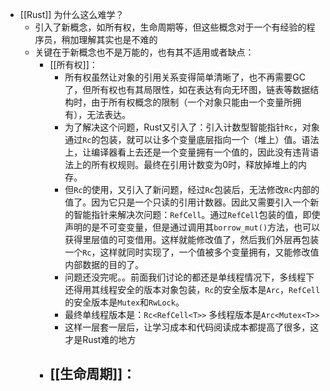 - [[Rust]] 为什么这么难学？
	- 引入了新概念，如所有权，生命周期等，但这些概念对于一个有经验的程序员，稍加理解其实也是不难的
	- 关键在于新概念也不是万能的，也有其不适用或者缺点：
		- [[所有权]]：
			- 所有权虽然让对象的引用关系变得简单清晰了，也不再需要GC了，但所有权也有其局限性，如在表达有向无环图，链表等数据结构时，由于所有权概念的限制（一个对象只能由一个变量所拥有），无法表达。
			- 为了解决这个问题，Rust又引入了：引入计数型智能指针`Rc`，对象通过`Rc`的包装，就可以让多个变量底层指向一个（堆上）值。语法上，让编译器看上去还是一个变量拥有一个值的，因此没有违背语法上的所有权规则。最终在引用计数变为0时，释放掉堆上的内存。
			- 但`Rc`的使用，又引入了新问题，经过`Rc`包装后，无法修改`Rc`内部的值了。因为它只是一个只读的引用计数器。因此又需要引入一个新的智能指针来解决次问题：`RefCell`。通过`RefCell`包装的值，即使声明的是不可变变量，但是通过调用其`borrow_mut()`方法，也可以获得里层值的可变借用。这样就能修改值了，然后我们外层再包装一个`Rc`，这样就同时实现了，一个值被多个变量拥有，又能修改值内部数据的目的了。
			- 问题还没完呢。。前面我们讨论的都还是单线程情况下，多线程下还得用其线程安全的版本对象包装，`Rc`的安全版本是`Arc`，`RefCell`的安全版本是`Mutex`和`RwLock`。
			- 最终单线程版本是：`Rc<RefCell<T>>` 多线程版本是`Arc<Mutex<T>>`
			- 这样一层套一层后，让学习成本和代码阅读成本都提高了很多，这才是Rust难的地方
		- [[生命周期]]：
			-